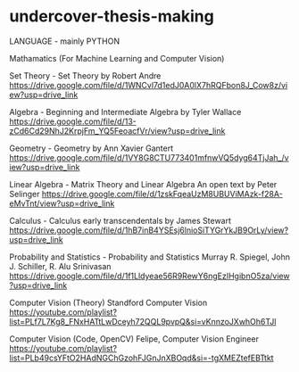 # undercover-thesis-making

LANGUAGE - mainly PYTHON

Mathamatics (For Machine Learning and Computer Vision)

Set Theory - Set Theory by Robert Andre
https://drive.google.com/file/d/1WNCvl7d1edJ0A0lX7hRQFbon8J_Cow8z/view?usp=drive_link

Algebra -  Beginning and Intermediate Algebra by Tyler Wallace
https://drive.google.com/file/d/13-zCd6Cd29NhJ2KrpjFm_YQ5FeoacfVr/view?usp=drive_link

Geometry - Geometry by Ann Xavier Gantert
https://drive.google.com/file/d/1VY8G8CTU773401mfnwVQ5dyg64TjJah_/view?usp=drive_link
 
Linear Algebra - Matrix Theory and Linear Algebra An open text by Peter Selinger 
https://drive.google.com/file/d/1zskFqeaUzM8UBUViMAzk-f28A-eMvTnt/view?usp=drive_link

Calculus - Calculus early transcendentals by James Stewart
https://drive.google.com/file/d/1hB7inB4YSEsj6lnioSiTYGrYkJB9OrLy/view?usp=drive_link

Probability and Statistics - Probability and Statistics Murray R. Spiegel, John J. Schiller,  R. Alu Srinivasan
https://drive.google.com/file/d/1f1Lldyeae56R9RewY6ngEzIHgibnO5za/view?usp=drive_link

Computer Vision (Theory)
Standford Computer Vision
https://youtube.com/playlist?list=PLf7L7Kg8_FNxHATtLwDceyh72QQL9pvpQ&si=vKnnzoJXwhOh6TJl

Computer Vision (Code, OpenCV)
Felipe, Computer Vision Engineer
https://youtube.com/playlist?list=PLb49csYFtO2HAdNGChGzohFJGnJnXBOqd&si=-tgXMEZtefEBTtkt
